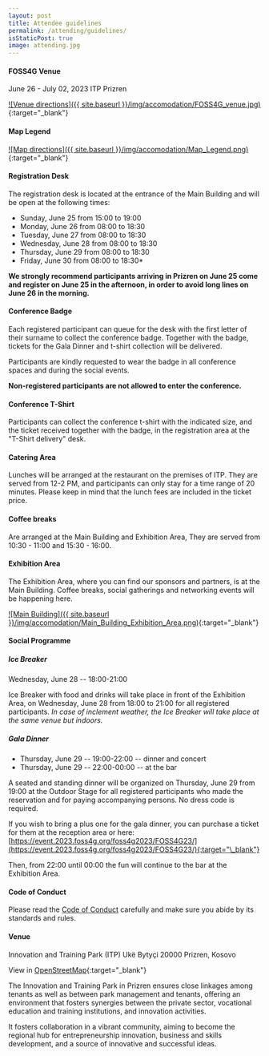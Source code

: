```yaml
---
layout: post
title: Attendee guidelines
permalink: /attending/guidelines/
isStaticPost: true
image: attending.jpg
---
```


#### FOSS4G Venue

June 26 - July 02, 2023
ITP Prizren


[![Venue directions]({{ site.baseurl }}/img/accomodation/FOSS4G_venue.jpg)]({{site.url}}/img/accomodation/FOSS4G_venue.jpg){:target="\_blank"}

#### Map Legend

[![Map directions]({{ site.baseurl }}/img/accomodation/Map_Legend.png)]({{site.url}}/img/accomodation/Map_Legend.png){:target="\_blank"}


#### Registration Desk

The registration desk is located at the entrance of the Main Building and will be open at the following times:

- Sunday, June 25 from 15:00 to 19:00
- Monday, June 26 from 08:00 to 18:30
- Tuesday, June 27 from 08:00 to 18:30
- Wednesday, June 28 from 08:00 to 18:30
- Thursday, June 29 from 08:00 to 18:30
- Friday, June 30 from 08:00 to 18:30\*

**We strongly recommend participants arriving in Prizren on June 25 come and register on June 25 in the afternoon, in order to avoid long lines on June 26 in the morning.**

#### Conference Badge

Each registered participant can queue for the desk with the first letter of their surname to collect the conference badge. Together with the badge, tickets for the Gala Dinner and t-shirt collection will be delivered.

Participants are kindly requested to wear the badge in all conference spaces and during the social events.

**Non-registered participants are not allowed to enter the conference.**

#### Conference T-Shirt

Participants can collect the conference t-shirt with the indicated size, and the ticket received together with the badge, in the registration area at the "T-Shirt delivery" desk.

#### Catering Area

Lunches will be arranged at the restaurant on the premises of ITP. They are served from 12-2 PM, and participants can only stay for a time range of 20 minutes. Please keep in mind that the lunch fees are included in the ticket price.

#### Coffee breaks

Are arranged at the Main Building and Exhibition Area, They are served from 10:30 - 11:00 and 15:30 - 16:00.

#### Exhibition Area

The Exhibition Area, where you can find our sponsors and partners, is at the Main Building. Coffee breaks, social gatherings and networking events will be happening here.

[![Main Building]({{ site.baseurl }}/img/accomodation/Main_Building_Exhibition_Area.png)]({{site.url}}/img/accomodation/Main_Building_Exhibition_Area.png){:target="\_blank"}


#### Social Programme

##### Ice Breaker

Wednesday, June 28 -- 18:00-21:00

Ice Breaker with food and drinks will take place in front of the Exhibition Area, on Wednesday, June 28 from 18:00 to 21:00 for all registered participants. _In case of inclement weather, the Ice Breaker will take place at the same venue but indoors._

##### Gala Dinner

- Thursday, June 29 -- 19:00-22:00 -- dinner and concert
- Thursday, June 29 -- 22:00-00:00 -- at the bar

A seated and standing dinner will be organized on Thursday, June 29 from 19:00 at the Outdoor Stage for all registered participants who made the reservation and for paying accompanying persons. No dress code is required.

If you wish to bring a plus one for the gala dinner, you can purchase a ticket for them at the reception area or here: [https://event.2023.foss4g.org/foss4g2023/FOSS4G23/](https://event.2023.foss4g.org/foss4g2023/FOSS4G23/){:target="\_blank"}

Then, from 22:00 until 00:00 the fun will continue to the bar at the Exhibition Area.

#### Code of Conduct

Please read the [Code of Conduct](https://2023.foss4g.org/code-of-conduct/) carefully and make sure you abide by its standards and rules.

#### Venue

Innovation and Training Park (ITP)
Ukë Bytyçi
20000 Prizren, Kosovo

View in [OpenStreetMap](https://www.openstreetmap.org/way/29292346){:target="\_blank"}

The Innovation and Training Park in Prizren ensures close linkages among tenants as well as between park management and tenants, offering an environment that fosters synergies between the private sector, vocational education and training institutions, and innovation activities.

It fosters collaboration in a vibrant community, aiming to become the regional hub for entrepreneurship innovation, business and skills development, and a source of innovative and successful ideas.
